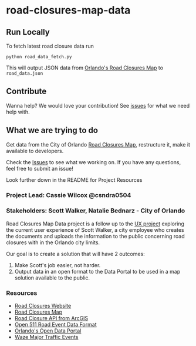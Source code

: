 # road-closures-map-data

## Run Locally
To fetch latest road closure data run
```
python road_data_fetch.py
```
This will output JSON data from [Orlando's Road Closures Map](http://www.arcgis.com/apps/webappviewer/index.html?id=80f863e226c948b496d27b179d924f93) to `road_data.json`


## Contribute
Wanna help? We would love your contribution!
See [issues](https://github.com/cforlando/road-closures-map-data/issues) for what we need help with.


## What we are trying to do
Get data from the City of Orlando [Road Closures Map](http://www.arcgis.com/apps/webappviewer/index.html?id=80f863e226c948b496d27b179d924f93), restructure it, make it available to developers.

Check the [Issues](https://github.com/cforlando/road-closures-map-data/issues) to see what we working on. If you have any questions, feel free to submit an issue!

Look further down in the README for Project Resources

### Project Lead: Cassie Wilcox @csndra0504
### Stakeholders: Scott Walker, Natalie Bednarz - City of Orlando

Road Closures Map Data project is a follow up to the [UX project](https://github.com/cforlando/road-closures-ux/blob/master/README.md) exploring the current user experience of Scott Walker, a city employee who creates the documents and uploads the information to the public concerning road closures with in the Orlando city limits. 

Our goal is to create a solution that will have 2 outcomes:

1. Make Scott's job easier, not harder. 
2. Output data in an open format to the Data Portal to be used in a map solution available to the public.

### Resources
- [Road Closures Website](http://www.cityoforlando.net/roadclosure/)
- [Road Closures Map](http://www.arcgis.com/apps/webappviewer/index.html?id=80f863e226c948b496d27b179d924f93)
- [Road Closure API from ArcGIS](http://www2.cityoforlando.net/arcgis/rest/services/Traffic_Control/Road_Closures/MapServer/1)
- [Open 511 Road Event Data Format](http://www.open511.org/documentation/1.0/event.html)
- [Orlando's Open Data Portal](https://data.cityoforlando.net/)
- [Waze Major Traffic Events](https://www.waze.com/events)
